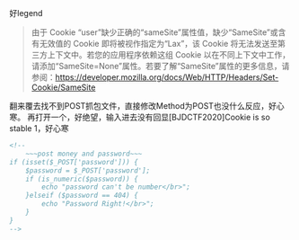 好legend
>由于 Cookie “user”缺少正确的“sameSite”属性值，缺少“SameSite”或含有无效值的 Cookie 即将被视作指定为“Lax”，该 Cookie 将无法发送至第三方上下文中。若您的应用程序依赖这组 Cookie 以在不同上下文中工作，请添加“SameSite=None”属性。若要了解“SameSite”属性的更多信息，请参阅：https://developer.mozilla.org/docs/Web/HTTP/Headers/Set-Cookie/SameSite

翻来覆去找不到POST抓包文件，直接修改Method为POST也没什么反应，好心寒。
再打开一个，好绝望，输入进去没有回显[BJDCTF2020]Cookie is so stable
1，好心寒

```HTML
<!--
	~~~post money and password~~~
if (isset($_POST['password'])) {
	$password = $_POST['password'];
	if (is_numeric($password)) {
		echo "password can't be number</br>";
	}elseif ($password == 404) {
		echo "Password Right!</br>";
	}
}
-->
```

